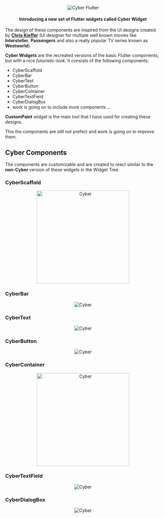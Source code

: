 <p align="center">
  <img src="https://github.com/sbis04/cyber_flutter/raw/master/screenshots/cyber_cover.gif" alt="Cyber Flutter"/>
</p>

<h4 align="center">Introducing a new set of Flutter widgets called Cyber Widget</h4>

The design of these components are inspired from the UI designs created by **[Chris Kieffer](https://twitter.com/ChrisKEE4)** (UI designer for multiple well known movies like **Intersteller**, **Passengers** and also a really popular TV series known as **Westworld**).

**Cyber Widgets** are the recreated versions of the basic Flutter components, but with a nice *futuristic-look*. It consists of the following components:

* CyberScaffold
* CyberBar
* CyberText
* CyberButton
* CyberContainer
* CyberTextField
* CyberDialogBox
* work is going on to include more components ...

**CustomPaint** widget is the main tool that I have used for creating these designs.

This the components are still not prefect and work is going on to improve them.

## Cyber Components

The components are customizable and are created to react similar to the **non-Cyber** version of these widgets in the Widget Tree.

### CyberScaffold

<p align="center">
  <img width="300" src="https://github.com/sbis04/cyber_flutter/raw/master/screenshots/scaffold.png" alt="Cyber"/>
</p>

### CyberBar

<p align="center">
  <img src="https://github.com/sbis04/cyber_flutter/raw/master/screenshots/app_bar.png" alt="Cyber"/>
</p>

### CyberText

<p align="center">
  <img src="https://github.com/sbis04/cyber_flutter/raw/master/screenshots/text.png" alt="Cyber"/>
</p>

### CyberButton

<p align="center">
  <img src="https://github.com/sbis04/cyber_flutter/raw/master/screenshots/button.png" alt="Cyber"/>
</p>

### CyberContainer

<p align="center">
  <img width="300" src="https://github.com/sbis04/cyber_flutter/raw/master/screenshots/container.png" alt="Cyber"/>
</p>

### CyberTextField

<p align="center">
  <img src="https://github.com/sbis04/cyber_flutter/raw/master/screenshots/text_field.png" alt="Cyber"/>
</p>

### CyberDialogBox

<p align="center" >
  <img src="https://github.com/sbis04/cyber_flutter/raw/master/screenshots/app_bar.png" alt="Cyber"/>
</p>


